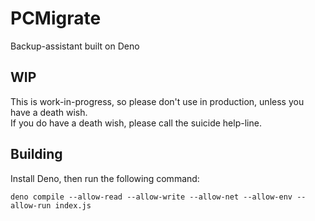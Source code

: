 # PCMigrate
Backup-assistant built on Deno
## WIP
This is work-in-progress, so please don't use in production, unless you have a death wish.  
If you do have a death wish, please call the suicide help-line.
## Building
Install Deno, then run the following command:
```
deno compile --allow-read --allow-write --allow-net --allow-env --allow-run index.js
```